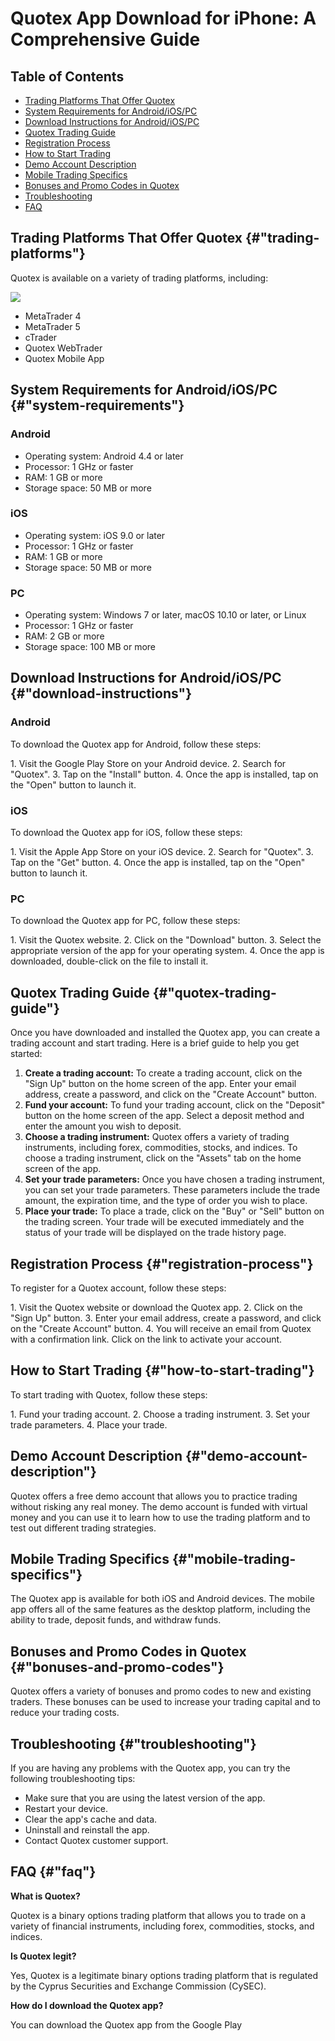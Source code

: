 # Quotex App Download for iPhone: A Comprehensive Guide

## Table of Contents

-   [Trading Platforms That Offer Quotex](\%22#trading-platforms\%22)
-   [System Requirements for
    Android/iOS/PC](\%22#system-requirements\%22)
-   [Download Instructions for
    Android/iOS/PC](\%22#download-instructions\%22)
-   [Quotex Trading Guide](\%22#quotex-trading-guide\%22)
-   [Registration Process](\%22#registration-process\%22)
-   [How to Start Trading](\%22#how-to-start-trading\%22)
-   [Demo Account Description](\%22#demo-account-description\%22)
-   [Mobile Trading Specifics](\%22#mobile-trading-specifics\%22)
-   [Bonuses and Promo Codes in
    Quotex](\%22#bonuses-and-promo-codes\%22)
-   [Troubleshooting](\%22#troubleshooting\%22)
-   [FAQ](\%22#faq\%22)

## Trading Platforms That Offer Quotex {#"trading-platforms"}

Quotex is available on a variety of trading platforms, including:

[![](https://static.quotex.io/files/1_en/300_250.jpg)](https://traff.sbs/brokerqxsignupf)

-   MetaTrader 4
-   MetaTrader 5
-   cTrader
-   Quotex WebTrader
-   Quotex Mobile App

## System Requirements for Android/iOS/PC {#"system-requirements"}

### Android

-   Operating system: Android 4.4 or later
-   Processor: 1 GHz or faster
-   RAM: 1 GB or more
-   Storage space: 50 MB or more

### iOS

-   Operating system: iOS 9.0 or later
-   Processor: 1 GHz or faster
-   RAM: 1 GB or more
-   Storage space: 50 MB or more

### PC

-   Operating system: Windows 7 or later, macOS 10.10 or later, or Linux
-   Processor: 1 GHz or faster
-   RAM: 2 GB or more
-   Storage space: 100 MB or more

## Download Instructions for Android/iOS/PC {#"download-instructions"}

### Android

To download the Quotex app for Android, follow these steps:

1\. Visit the Google Play Store on your Android device. 2. Search for
"Quotex". 3. Tap on the "Install" button. 4. Once the app is
installed, tap on the "Open" button to launch it.

### iOS

To download the Quotex app for iOS, follow these steps:

1\. Visit the Apple App Store on your iOS device. 2. Search for
"Quotex". 3. Tap on the "Get" button. 4. Once the app is
installed, tap on the "Open" button to launch it.

### PC

To download the Quotex app for PC, follow these steps:

1\. Visit the Quotex website. 2. Click on the "Download" button.
3. Select the appropriate version of the app for your operating system.
4. Once the app is downloaded, double-click on the file to install it.

## Quotex Trading Guide {#"quotex-trading-guide"}

Once you have downloaded and installed the Quotex app, you can create a
trading account and start trading. Here is a brief guide to help you get
started:

1.  **Create a trading account:** To create a trading account, click on
    the "Sign Up" button on the home screen of the app. Enter your
    email address, create a password, and click on the "Create
    Account" button.
2.  **Fund your account:** To fund your trading account, click on the
    "Deposit" button on the home screen of the app. Select a
    deposit method and enter the amount you wish to deposit.
3.  **Choose a trading instrument:** Quotex offers a variety of trading
    instruments, including forex, commodities, stocks, and indices. To
    choose a trading instrument, click on the "Assets" tab on the
    home screen of the app.
4.  **Set your trade parameters:** Once you have chosen a trading
    instrument, you can set your trade parameters. These parameters
    include the trade amount, the expiration time, and the type of order
    you wish to place.
5.  **Place your trade:** To place a trade, click on the "Buy" or
    "Sell" button on the trading screen. Your trade will be
    executed immediately and the status of your trade will be displayed
    on the trade history page.

## Registration Process {#"registration-process"}

To register for a Quotex account, follow these steps:

1\. Visit the Quotex website or download the Quotex app. 2. Click on the
"Sign Up" button. 3. Enter your email address, create a password,
and click on the "Create Account" button. 4. You will receive an
email from Quotex with a confirmation link. Click on the link to
activate your account.

## How to Start Trading {#"how-to-start-trading"}

To start trading with Quotex, follow these steps:

1\. Fund your trading account. 2. Choose a trading instrument. 3. Set
your trade parameters. 4. Place your trade.

## Demo Account Description {#"demo-account-description"}

Quotex offers a free demo account that allows you to practice trading
without risking any real money. The demo account is funded with virtual
money and you can use it to learn how to use the trading platform and to
test out different trading strategies.

## Mobile Trading Specifics {#"mobile-trading-specifics"}

The Quotex app is available for both iOS and Android devices. The mobile
app offers all of the same features as the desktop platform, including
the ability to trade, deposit funds, and withdraw funds.

## Bonuses and Promo Codes in Quotex {#"bonuses-and-promo-codes"}

Quotex offers a variety of bonuses and promo codes to new and existing
traders. These bonuses can be used to increase your trading capital and
to reduce your trading costs.

## Troubleshooting {#"troubleshooting"}

If you are having any problems with the Quotex app, you can try the
following troubleshooting tips:

-   Make sure that you are using the latest version of the app.
-   Restart your device.
-   Clear the app\'s cache and data.
-   Uninstall and reinstall the app.
-   Contact Quotex customer support.

## FAQ {#"faq"}

**What is Quotex?**

Quotex is a binary options trading platform that allows you to trade on
a variety of financial instruments, including forex, commodities,
stocks, and indices.

**Is Quotex legit?**

Yes, Quotex is a legitimate binary options trading platform that is
regulated by the Cyprus Securities and Exchange Commission (CySEC).

**How do I download the Quotex app?**

You can download the Quotex app from the Google Play

